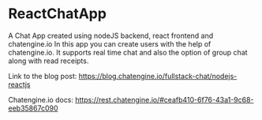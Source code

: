 # ReactChatApp
A Chat App created using nodeJS backend, react frontend and chatengine.io
In this app you can create users with the help of chatengine.io. It supports real time chat and also the option of group chat along with read receipts.

Link to the blog post: https://blog.chatengine.io/fullstack-chat/nodejs-reactjs

Chatengine.io docs: https://rest.chatengine.io/#ceafb410-6f76-43a1-9c68-eeb35867c090
